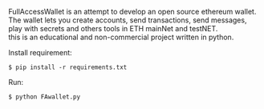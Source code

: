 FullAccessWallet is an attempt to develop an open source ethereum wallet. <br>
The wallet lets you create accounts, send transactions, send messages, play with secrets and others tools in ETH mainNet and testNET. <br>
this is an educational and non-commercial project written in python. <br>

Install requirement: <br />
````shell
$ pip install -r requirements.txt 
````
Run:  <br />
````shell
$ python FAwallet.py
````



